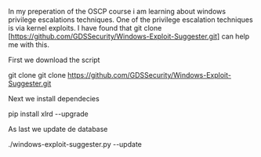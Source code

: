 In my preperation of the OSCP course i am learning about windows privilege escalations techniques.
One of the privilege escalation techniques is via kernel exploits.
I have found that git clone [https://github.com/GDSSecurity/Windows-Exploit-Suggester.git] can help me with this.

First we download the script <div class="alert-info">
git clone git clone https://github.com/GDSSecurity/Windows-Exploit-Suggester.git
</div>

Next we install dependecies <div class="alert-info">
pip install xlrd --upgrade
</div>

As last we update de database <div class="alert-info">
./windows-exploit-suggester.py --update
</div>

